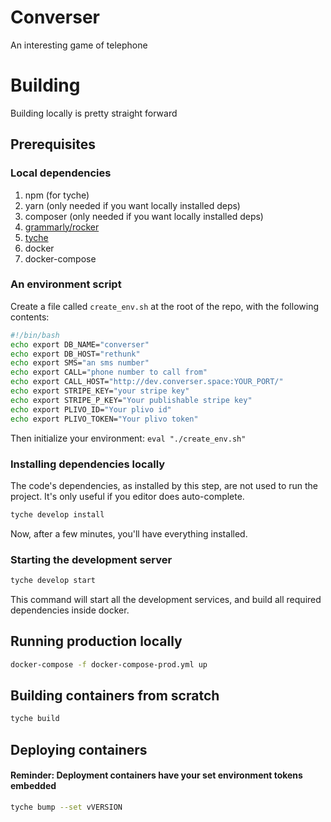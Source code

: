 # Converser

An interesting game of telephone

# Building

Building locally is pretty straight forward

## Prerequisites

### Local dependencies

1. npm (for tyche)
1. yarn (only needed if you want locally installed deps)
1. composer (only needed if you want locally installed deps)
1. [grammarly/rocker](https://github.com/grammarly/rocker)
1. [tyche](https://github.com/withinboredom/tyche)
1. docker
1. docker-compose

### An environment script

Create a file called `create_env.sh` at the root of the repo, with the following contents:

``` bash
#!/bin/bash
echo export DB_NAME="converser"
echo export DB_HOST="rethunk"
echo export SMS="an sms number"
echo export CALL="phone number to call from"
echo export CALL_HOST="http://dev.converser.space:YOUR_PORT/"
echo export STRIPE_KEY="your stripe key"
echo export STRIPE_P_KEY="Your publishable stripe key"
echo export PLIVO_ID="Your plivo id"
echo export PLIVO_TOKEN="Your plivo token"
```

Then initialize your environment: `eval "./create_env.sh"`

### Installing dependencies locally

The code's dependencies, as installed by this step, are
not used to run the project. It's only useful if you editor
does auto-complete.

``` bash
tyche develop install
```

Now, after a few minutes, you'll have everything installed.

### Starting the development server

``` bash
tyche develop start
```

This command will start all the development services, and build
all required dependencies inside docker.

## Running production locally

``` bash
docker-compose -f docker-compose-prod.yml up
```

## Building containers from scratch

``` bash
tyche build
```

## Deploying containers

#### Reminder: Deployment containers have your set environment tokens embedded

``` bash
tyche bump --set vVERSION
```